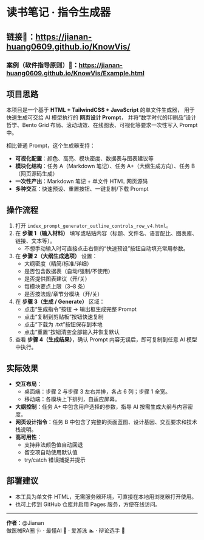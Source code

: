 # 读书笔记 · 指令生成器

## 链接🔗：https://jianan-huang0609.github.io/KnowVis/
### 案例（软件指导原则）🔗：https://jianan-huang0609.github.io/KnowVis/Example.html

## 项目思路
本项目是一个基于 **HTML + TailwindCSS + JavaScript** 的单文件生成器，
用于快速生成可交给 AI 模型执行的 **网页设计 Prompt**，
并将“数字时代的印刷品”设计哲学、Bento Grid 布局、滚动动效、在线图表、可视化等要求一次性写入 Prompt 中。

相比普通 Prompt，这个生成器支持：
- **可视化配置**：颜色、高亮、模块密度、数据表与图表建议等
- **模块化结构**：任务 A（Markdown 笔记）、任务 A+（大纲生成方向）、任务 B（网页源码生成）
- **一次性产出**：Markdown 笔记 + 单文件 HTML 网页源码
- **多种交互**：快速预设、重置按钮、一键复制/下载 Prompt

## 操作流程
1. 打开 `index_prompt_generator_outline_controls_row_v4.html`。
2. 在 **步骤 1（输入材料）** 填写或粘贴内容（标题、文件名、语言配比、图表库、链接、文本等）。
   - 不想手动输入时可直接点击右侧的“快速预设”按钮自动填充常用参数。
3. 在 **步骤 2（大纲生成选项）** 设置：
   - 大纲密度（精简/标准/详细）
   - 是否包含数据表（自动/强制/不使用）
   - 是否提供图表建议（开/关）
   - 每模块要点上限（3–8 条）
   - 是否按法规/章节分模块（开/关）
4. 在 **步骤 3（生成 / Generate）** 区域：
   - 点击“生成指令”按钮 → 输出框生成完整 Prompt
   - 点击“复制到剪贴板”按钮快速复制
   - 点击“下载为 .txt”按钮保存到本地
   - 点击“重置”按钮清空全部输入并恢复默认
5. 查看 **步骤 4（生成结果）**，确认 Prompt 内容无误后，即可复制到任意 AI 模型中执行。

## 实际效果
- **交互布局**：
  - 桌面端：步骤 2 与步骤 3 左右并排，各占 6 列；步骤 1 全宽。
  - 移动端：各模块上下排列，自适应屏幕。
- **大纲控制**：任务 A+ 中包含用户选择的参数，指导 AI 按需生成大纲与内容密度。
- **网页设计指令**：任务 B 中包含了完整的页面蓝图、设计基因、交互要求和技术栈说明。
- **高可用性**：
  - 支持非法颜色值自动回退
  - 留空项自动使用默认值
  - try/catch 错误捕捉并提示

## 部署建议
- 本工具为单文件 HTML，无需服务器环境，可直接在本地用浏览器打开使用。
- 也可上传到 GitHub 仓库并启用 Pages 服务，方便在线访问。

---
**作者**：@Jianan  
做医械RA圈 🩺 · 最懂AI 🤖 · 爱游泳 🏊 · 辩论选手 🎤

